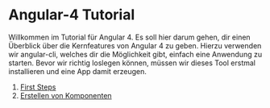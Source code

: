# Angular-4 Tutorial

Willkommen im Tutorial für Angular 4. Es soll hier darum gehen, dir einen Überblick über die Kernfeatures von Angular 4 zu geben. Hierzu verwenden wir angular-cli, welches dir die Möglichkeit gibt, einfach eine Anwendung zu starten. Bevor wir richtig loslegen können, müssen wir dieses Tool erstmal installieren und eine App damit erzeugen.

1. [First Steps](https://github.com/ElliDy/angular4-discogs/blob/master/01%20First%20steps.md)
1. [Erstellen von Komponenten](https://github.com/ElliDy/angular4-discogs/blob/master/02%20Erstellen%20von%20Komponenten.md)
